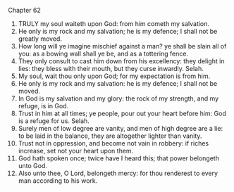 

Chapter 62

1. TRULY my soul waiteth upon God: from him cometh my salvation.
2. He only is my rock and my salvation; he is my defence; I shall not be greatly moved.
3. How long will ye imagine mischief against a man?  ye shall be slain all of you: as a bowing wall shall ye be, and as a tottering fence.
4. They only consult to cast him down from his excellency: they delight in lies: they bless with their mouth, but they curse inwardly.  Selah.
5. My soul, wait thou only upon God; for my expectation is from him.
6. He only is my rock and my salvation: he is my defence; I shall not be moved.
7. In God is my salvation and my glory: the rock of my strength, and my refuge, is in God.
8. Trust in him at all times; ye people, pour out your heart before him: God is a refuge for us.  Selah.
9. Surely men of low degree are vanity, and men of high degree are a lie: to be laid in the balance, they are altogether lighter than vanity.
10. Trust not in oppression, and become not vain in robbery: if riches increase, set not your heart upon them.
11. God hath spoken once; twice have I heard this; that power belongeth unto God.
12. Also unto thee, O Lord, belongeth mercy: for thou renderest to every man according to his work.
